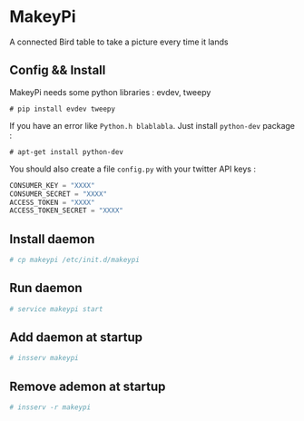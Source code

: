 # MakeyPi
A connected Bird table to take a picture every time it lands

## Config && Install

MakeyPi needs some python libraries : evdev, tweepy
```
# pip install evdev tweepy
```

If you have an error like ```Python.h blablabla```. Just install ```python-dev``` package :
```
# apt-get install python-dev
```

You should also create a file ```config.py``` with your twitter API keys :
```python
CONSUMER_KEY = "XXXX"
CONSUMER_SECRET = "XXXX"
ACCESS_TOKEN = "XXXX"
ACCESS_TOKEN_SECRET = "XXXX"
```

## Install daemon

```bash
# cp makeypi /etc/init.d/makeypi
```

## Run daemon

```bash
# service makeypi start
```

## Add daemon at startup

```bash
# insserv makeypi
```

## Remove ademon at startup

```bash
# insserv -r makeypi
```
